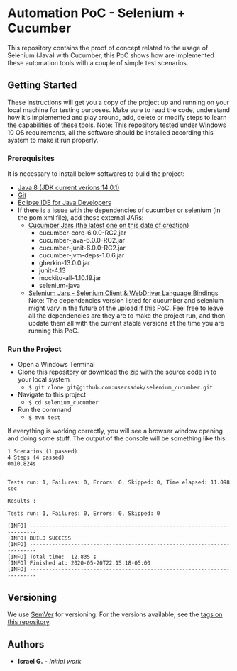 # Automation PoC - Selenium + Cucumber

This repository contains the proof of concept related to the usage of Selenium (Java) with Cucumber, this PoC shows how are implemented these automation tools with a couple of simple test scenarios.

## Getting Started

These instructions will get you a copy of the project up and running on your local machine for testing purposes. Make sure to read the code, understand how it's implemented and play around, add, delete or modify steps to learn the capabilities of these tools. 
Note: This repository tested under Windows 10 OS requirements, all the software should be installed according this system to make it run properly. 

### Prerequisites

It is necessary to install below softwares to build the project:

- [Java 8 (JDK current verions 14.0.1)](https://www.oracle.com/java/technologies/javase-jdk8-downloads.html)
- [Git](https://git-scm.com/downloads)
- [Eclipse IDE for Java Developers](https://www.eclipse.org/downloads/)
- If there is a issue with the dependencies of cucumber or selenium (in the pom.xml file), add these external JARs:
	- [Cucumber Jars (the latest one on this date of creation)](https://mvnrepository.com/)
		- cucumber-core-6.0.0-RC2.jar
		- cucumber-java-6.0.0-RC2.jar
		- cucumber-junit-6.0.0-RC2.jar
		- cucumber-jvm-deps-1.0.6.jar
		- gherkin-13.0.0.jar
		- junit-4.13
		- mockito-all-1.10.19.jar
		- selenium-java
	- [Selenium Jars - Selenium Client & WebDriver Language Bindings](https://www.selenium.dev/downloads/)
Note: The dependencies version listed for cucumber and selenium might vary in the future of the upload if this PoC. Feel free to leave all the dependencies are they are to make the project run, and then update them all with the current stable versions at the time you are running this PoC.

### Run the Project
- Open a Windows Terminal
- Clone this repository or download the zip with the source code in to your local system
	- `$ git clone git@github.com:usersadok/selenium_cucumber.git`
- Navigate to this project
	- `$ cd selenium_cucumber`
- Run the command
	- `$ mvn test`

If everything is working correctly, you will see a browser window opening and doing some stuff. The output of the console will be something like this:
```
1 Scenarios (1 passed)
4 Steps (4 passed)
0m10.824s


Tests run: 1, Failures: 0, Errors: 0, Skipped: 0, Time elapsed: 11.098 sec

Results :

Tests run: 1, Failures: 0, Errors: 0, Skipped: 0

[INFO] ------------------------------------------------------------------------
[INFO] BUILD SUCCESS
[INFO] ------------------------------------------------------------------------
[INFO] Total time:  12.835 s
[INFO] Finished at: 2020-05-20T22:15:18-05:00
[INFO] ------------------------------------------------------------------------

```

## Versioning

We use [SemVer](http://semver.org/) for versioning. For the versions available, see the [tags on this repository](https://github.com/your/project/tags). 

## Authors
* **Israel G.** - *Initial work*